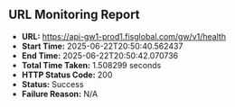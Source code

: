 ## URL Monitoring Report

- **URL:** https://api-gw1-prod1.fisglobal.com/gw/v1/health
- **Start Time:** 2025-06-22T20:50:40.562437
- **End Time:** 2025-06-22T20:50:42.070736
- **Total Time Taken:** 1.508299 seconds
- **HTTP Status Code:** 200
- **Status:** Success
- **Failure Reason:** N/A
